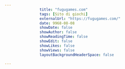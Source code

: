 ---
                title: "fugugames.com"
                tags: [Sito di giochi]
                externalUrl: "https://fugugames.com/"
                date: 9968-08-08
                showDate: false
                showAuthor: false
                showReadingTime: false
                showEdit: false
                showLikes: false
                showViews: false
                layoutBackgroundHeaderSpace: false
                ---

